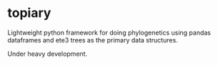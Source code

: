 # topiary

Lightweight python framework for doing phylogenetics using pandas dataframes
and ete3 trees as the primary data structures.

Under heavy development.
